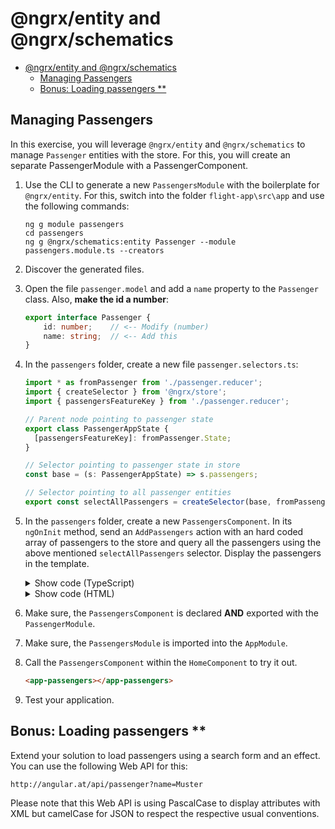 # @ngrx/entity and @ngrx/schematics

- [@ngrx/entity and @ngrx/schematics](#ngrxentity-and-ngrxschematics)
  - [Managing Passengers](#managing-passengers)
  - [Bonus: Loading passengers \*\*](#bonus-loading-passengers-)

## Managing Passengers

In this exercise, you will leverage `@ngrx/entity` and `@ngrx/schematics` to manage `Passenger` entities with the store. For this, you will create an separate PassengerModule with a PassengerComponent.

1. Use the CLI to generate a new `PassengersModule` with the boilerplate for `@ngrx/entity`. For this, switch into the folder `flight-app\src\app` and use the following commands:

   ```
   ng g module passengers
   cd passengers
   ng g @ngrx/schematics:entity Passenger --module passengers.module.ts --creators
   ```

2. Discover the generated files.

3. Open the file `passenger.model` and add a `name` property to the `Passenger` class. Also, **make the id a number**:

   ```TypeScript
   export interface Passenger {
       id: number;    // <-- Modify (number)
       name: string;  // <-- Add this
   }
   ```

4. In the `passengers` folder, create a new file `passenger.selectors.ts`:

   ```typescript
   import * as fromPassenger from './passenger.reducer';
   import { createSelector } from '@ngrx/store';
   import { passengersFeatureKey } from './passenger.reducer';

   // Parent node pointing to passenger state
   export class PassengerAppState {
     [passengersFeatureKey]: fromPassenger.State;
   }

   // Selector pointing to passenger state in store
   const base = (s: PassengerAppState) => s.passengers;

   // Selector pointing to all passenger entities
   export const selectAllPassengers = createSelector(base, fromPassenger.selectAll);
   ```

5. In the `passengers` folder, create a new `PassengersComponent`. In its `ngOnInit` method, send an `AddPassengers` action with an hard coded array of passengers to the store and query all the passengers using the above mentioned `selectAllPassengers` selector. Display the passengers in the template.

   <details>
   <summary>Show code (TypeScript)</summary>
   <p>

   ```TypeScript
   @Component({
       selector: 'app-passengers',
       templateUrl: './passengers.component.html',
       styleUrls: ['./passengers.component.css']
   })
   export class PassengersComponent implements OnInit {

       constructor(private store: Store<PassengerAppState>) {}

       passengers$: Observable<Passenger[]>;

       ngOnInit(): void {
           this.store.dispatch(addPassengers({ passengers: [{id: 1, name: 'Max'}, {id:2, name: 'Susi'}]}));
           this.passengers$ = this.store.select(selectAllPassengers);
       }

   }
   ```

   </p>
   </details>

   <details>
   <summary>Show code (HTML)</summary>
   <p>

   ```html
   <div class="card">
     <div class="header">
       <h2 class="title">Latest Passengers</h2>
     </div>
     <div class="content">
       <pre>{{ passengers$ | async | json}}</pre>
     </div>
   </div>
   ```

   </p>
   </details>

6. Make sure, the `PassengersComponent` is declared **AND** exported with the `PassengerModule`.

7. Make sure, the `PassengersModule` is imported into the `AppModule`.

8. Call the `PassengersComponent` within the `HomeComponent` to try it out.

   ```html
   <app-passengers></app-passengers>
   ```

9. Test your application.

## Bonus: Loading passengers \*\*

Extend your solution to load passengers using a search form and an effect. You can use the following Web API for this:

    http://angular.at/api/passenger?name=Muster

Please note that this Web API is using PascalCase to display attributes with XML but camelCase for JSON to respect the respective usual conventions.
